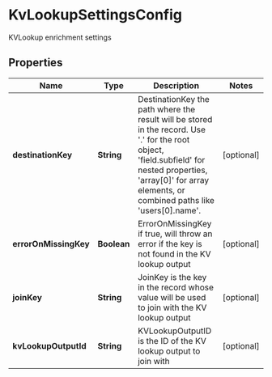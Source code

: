 

# KvLookupSettingsConfig

KVLookup enrichment settings

## Properties

| Name | Type | Description | Notes |
|------------ | ------------- | ------------- | -------------|
|**destinationKey** | **String** | DestinationKey the path where the result will be stored in the record. Use &#39;.&#39; for the root object, &#39;field.subfield&#39; for nested properties, &#39;array[0]&#39; for array elements, or combined paths like &#39;users[0].name&#39;. |  [optional] |
|**errorOnMissingKey** | **Boolean** | ErrorOnMissingKey if true, will throw an error if the key is not found in the KV lookup output |  [optional] |
|**joinKey** | **String** | JoinKey is the key in the record whose value will be used to join with the KV lookup output |  [optional] |
|**kvLookupOutputId** | **String** | KVLookupOutputID is the ID of the KV lookup output to join with |  [optional] |



